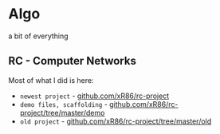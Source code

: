 # Algo
a bit of everything
  
  
## RC - Computer Networks

Most of what I did is here: 
+ `newest project` - [github.com/xR86/rc-project](https://github.com/xR86/rc-project)
+ `demo files, scaffolding` - [github.com/xR86/rc-project/tree/master/demo](https://github.com/xR86/rc-project/tree/master/demo)
+ `old project` - [github.com/xR86/rc-project/tree/master/old](https://github.com/xR86/rc-project/tree/master/old)

